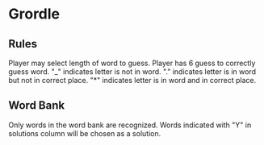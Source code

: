 # Grordle
## Rules
Player may select length of word to guess.
Player has 6 guess to correctly guess word.
"_" indicates letter is not in word.
"." indicates letter is in word but not in correct place.
"*" indicates letter is in word and in correct place.

## Word Bank
Only words in the word bank are recognized. Words indicated with "Y" in solutions column will be chosen as a solution.
